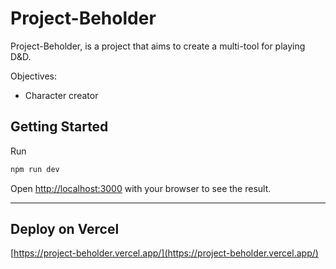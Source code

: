 # Project-Beholder

Project-Beholder, is a project that aims to create a multi-tool for playing D&D. 

Objectives:
- Character creator 

## Getting Started

Run

```bash
npm run dev
```

Open [http://localhost:3000](http://localhost:3000) with your browser to see the result.

---

## Deploy on Vercel

[https://project-beholder.vercel.app/](https://project-beholder.vercel.app/)
